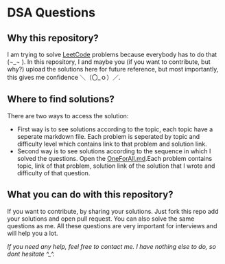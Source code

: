 # DSA Questions 

## Why this repository?
I am trying to solve [LeetCode](https://leetcode.com/) problems because everybody has to do that (¬_¬ ). In this repository, I and maybe you (if you want to contribute, but why?) upload the solutions here for future reference, but most importantly, this gives me confidence ＼（〇_ｏ）／.

## Where to find solutions?
There are two ways to access the solution:
- First way is to see solutions according to the topic, each topic have a seperate markdown file. Each problem is seperated by topic and difficulty level which contains link to that problem and solution link.
- Second way is to see solutions according to the sequence in which I solved the questions. Open the [OneForAll.md](https://github.com/31Sanskrati/DSA_Questions/blob/changes/OneforAll.md).Each problem contains topic, link of that problem, solution link of the solution that I wrote and difficulty of that question.

## What you can do with this repository?
If you want to contribute, by sharing your solutions. Just fork this repo add your solutions and open pull request.
You can also solve the same questions as me. All these questions are very important for interviews and will help you a lot.

*If you need any help, feel free to contact me. I have nothing else to do, so dont hesitate ^_^.*
